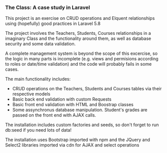 <h3>The Class: A case study in Laravel</h3>

<p>This project is an exercise on CRUD operations and Elquent relationships using (hopefully) good practices in Laravel 5.8</p>
<p>The project involves the Teachers, Students, Courses relationships in a imaginary Class and the functionality around them, as well as database security and some data validation.</p>
<p>A complete management system is beyond the scope of this excercise, so the logic in many parts is incomplete (e.g. views and permisions according to roles or date/time validation) and the code will probably fails in some cases.</p>
<p>The main functionality includes:</p>
<ul>
    <li>CRUD operations on the Teachers, Students and Courses tables via their respective models</li>
    <li>Basic back end validation with custom Requests</li>
    <li>Basic front end validation with HTML and Boostrap classes</li>
    <li>Some assynchronus database manipulation. Student's grades are passed on the front end with AJAX calls.
</ul>
<p>The installation includes custom factories and seeds, so don't forget to run db:seed if you need lots of data!</p>
<p>The installation uses Bootstrap imported with npm and the JQuery and Select2 libraries imported via cdn for AJAX and select operations</p>
    
